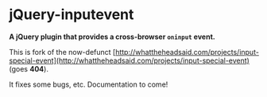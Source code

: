 # jQuery-inputevent

**A jQuery plugin that provides a cross-browser `oninput` event.**

This is fork of the now-defunct [http://whattheheadsaid.com/projects/input-special-event](http://whattheheadsaid.com/projects/input-special-event) (goes **404**).

It fixes some bugs, etc. Documentation to come!
